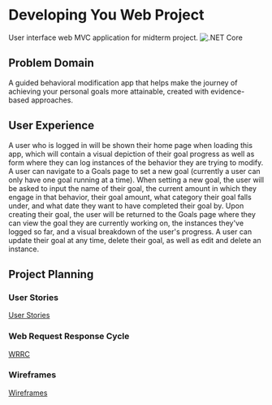 # Developing You Web Project
User interface web MVC application for midterm project.
![.NET Core](https://github.com/Team-FIR3/DevelopingYou.Web/workflows/.NET%20Core/badge.svg?branch=master)

## Problem Domain
A guided behavioral modification app that helps make the journey of achieving your personal goals more attainable, created with evidence-based approaches.

## User Experience
A user who is logged in will be shown their home page when loading this app, which will contain a visual depiction of their goal progress as well as form where they can log instances of the behavior they are trying to modify. A user can navigate to a Goals page to set a new goal (currently a user can only have one goal running at a time). When setting a new goal, the user will be asked to input the name of their goal, the current amount in which they engage in that behavior, their goal amount, what category their goal falls under, and what date they want to have completed their goal by. Upon creating their goal, the user will be returned to the Goals page where they can view the goal they are currently working on, the instances they've logged so far, and a visual breakdown of the user's progress. A user can update their goal at any time, delete their goal, as well as edit and delete an instance. 

## Project Planning

### User Stories
[User Stories](https://docs.google.com/document/d/1rNivXL3If9SJtLvt-qBuo9HjkgiodR1JdXEIiN9V1gg/edit?usp=sharing)

### Web Request Response Cycle
[WRRC](images/WRRC.jpg)

### Wireframes
[Wireframes](images.Wireframes.jpg)
